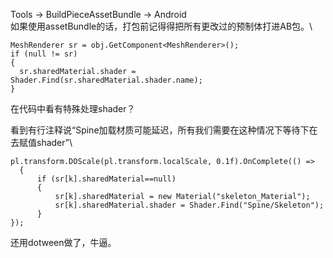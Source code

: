 Tools -> BuildPieceAssetBundle -> Android\
如果使用assetBundle的话，打包前记得得把所有更改过的预制体打进AB包。\

```
MeshRenderer sr = obj.GetComponent<MeshRenderer>();
if (null != sr)
{
  sr.sharedMaterial.shader = Shader.Find(sr.sharedMaterial.shader.name);
}
```
在代码中看有特殊处理shader？

看到有行注释说“Spine加载材质可能延迟，所有我们需要在这种情况下等待下在去赋值shader”\
```
pl.transform.DOScale(pl.transform.localScale, 0.1f).OnComplete(() => 
  {
      if (sr[k].sharedMaterial==null)
      {
          sr[k].sharedMaterial = new Material("skeleton_Material");
          sr[k].sharedMaterial.shader = Shader.Find("Spine/Skeleton");
      }          
});
```
还用dotween做了，牛逼。
